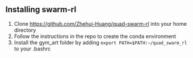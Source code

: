 ## Installing swarm-rl
1. Clone https://github.com/Zhehui-Huang/quad-swarm-rl into your home directory
2. Follow the instructions in the repo to create the conda environment
3. Install the gym_art folder by adding    `export PATH=$PATH:~/quad_swarm_rl` to your .bashrc
